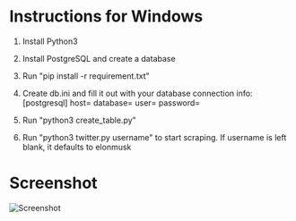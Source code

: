 # Instructions for Windows

1. Install Python3

2. Install PostgreSQL and create a database

3. Run "pip install -r requirement.txt"

4. Create db.ini and fill it out with your database connection info:
[postgresql]
host=
database=
user=
password=

5. Run "python3 create_table.py"

6. Run "python3 twitter.py username" to start scraping. If username is left blank, it defaults to elonmusk

# Screenshot

![Screenshot](https://i.imgur.com/KvDBJRf.png)